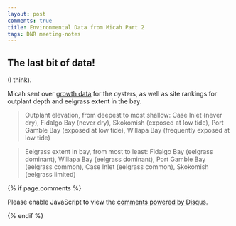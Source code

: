 ```yaml
---
layout: post
comments: true
title: Environmental Data from Micah Part 2
tags: DNR meeting-notes
---
```


## The last bit of data!

(I think).

Micah sent over [growth data](https://github.com/RobertsLab/project-oyster-oa/blob/master/data/DNR/2017-12-05-OysterGrowth.csv) for the oysters, as well as site rankings for outplant depth and eelgrass extent in the bay.

> Outplant elevation, from deepest to most shallow: Case Inlet (never dry), Fidalgo Bay (never dry), Skokomish (exposed at low tide), Port Gamble Bay (exposed at low tide), Willapa Bay (frequently exposed at low tide)

> Eelgrass extent in bay, from most to least: Fidalgo Bay (eelgrass dominant), Willapa Bay (eelgrass dominant), Port Gamble Bay (eelgrass common), Case Inlet (eelgrass common), Skokomish (eelgrass limited)

{% if page.comments %}

<div id="disqus_thread"></div>
<script>

/**
*  RECOMMENDED CONFIGURATION VARIABLES: EDIT AND UNCOMMENT THE SECTION BELOW TO INSERT DYNAMIC VALUES FROM YOUR PLATFORM OR CMS.
*  LEARN WHY DEFINING THESE VARIABLES IS IMPORTANT: https://disqus.com/admin/universalcode/#configuration-variables*/
/*
var disqus_config = function () {
this.page.url = PAGE_URL;  // Replace PAGE_URL with your page's canonical URL variable
this.page.identifier = PAGE_IDENTIFIER; // Replace PAGE_IDENTIFIER with your page's unique identifier variable
};
*/
(function() { // DON'T EDIT BELOW THIS LINE
var d = document, s = d.createElement('script');
s.src = 'https://the-responsible-grad-student.disqus.com/embed.js';
s.setAttribute('data-timestamp', +new Date());
(d.head || d.body).appendChild(s);
})();
</script>
<noscript>Please enable JavaScript to view the <a href="https://disqus.com/?ref_noscript">comments powered by Disqus.</a></noscript>

{% endif %}

<script id="dsq-count-scr" src="//the-responsible-grad-student.disqus.com/count.js" async></script>
